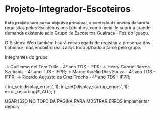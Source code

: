 # Projeto-Integrador-Escoteiros

  Este projeto tem como objetivo principal, o controle de envios de tarefa requisitas pelos Escoteiros aos Lobinhos, como meio de suprir a grande demanda existente pelo Grupo de Escoteiros Guairacá - Foz do Iguaçu.
  
  O Sistema Web também ficará encarregado de registrar a presença dos Lobinhos, nos encontro realizados todo Sábado a tarde pelo grupo.

  Integrantes do grupo:

  -> Guillermo del Toro Trillo - 4° ano TDS - IFPR;
  -> Henry Gabriel Barros Szchaida - 4° ano TDS - IFPR;
  -> Marco Aurélio Dias Souza - 4° ano TDS - IFPR;
  -> Ricardo Augusto da Cruz Troche - 4° ano TDS - IFPR;


{
ini_set('display_errors', 1);
ini_set('display_startup_errors', 1);
error_reporting(E_ALL);
}

USAR ISSO NO TOPO DA PÁGINA PARA MOSTRAR ERROS
Implementar depois 

<!-- <div class="form-group">
    <label>Papéis do usuário:</label>
    <?php// foreach($dados["papeis"] as $papel):?>
        <div class="form-check">
            <input type="checkbox" class="form-check-input" name="<?=// $papel?>" id="<?= //'ckc' . $papel?>"
                <?php
                    // if(isset($dados['usuario']) && in_array($papel, $dados['usuario']->getPapeisAsArray()))
                    //     echo "checked";
                ?>
            />
            <label for="<?= //'ckc' . $papel?>" id="<?= //'ckc' . $papel?>" class="form-check-label"><?=// $papel?></label>
        </div>
        <?php //endforeach; ?>

</div> -->